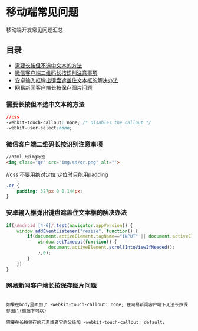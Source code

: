 # 移动端常见问题 #
移动端开发常见问题汇总

## 目录
- [需要长按但不选中文本的方法](#需要长按但不选中文本的方法)
- [微信客户端二维码长按识别注意事项](#微信客户端二维码长按识别注意事项)
- [安卓输入框弹出键盘遮盖住文本框的解决办法](#安卓输入框弹出键盘遮盖住文本框的解决办法)
- [网易新闻客户端长按保存图片问题](#网易新闻客户端长按保存图片问题)



### 需要长按但不选中文本的方法

```css
//css
-webkit-touch-callout: none; /* disables the callout */
-webkit-user-select:none;
```

### 微信客户端二维码长按识别注意事项

```html
//html 用img标签
<img class="qr" src="img/s4/qr.png" alt="">
```

//css 不要用绝对定位 定位时只能用padding
```css
.qr {
    padding: 327px 0 0 144px;
}
```

### 安卓输入框弹出键盘遮盖住文本框的解决办法

```javascript
if(/Android [4-6]/.test(navigator.appVersion)) {
	window.addEventListener("resize", function() {
		if(document.activeElement.tagName=="INPUT" || document.activeElement.tagName=="TEXTAREA") {
			window.setTimeout(function() {
				document.activeElement.scrollIntoViewIfNeeded();
			},0);
		}
	})
}
```

### 网易新闻客户端长按保存图片问题

```

如果在body里面加了 -webkit-touch-callout: none; 在网易新闻客户端下无法长按保存图片(微信下可以)

需要在长按保存的元素或者它的父级加 -webkit-touch-callout: default;
```


